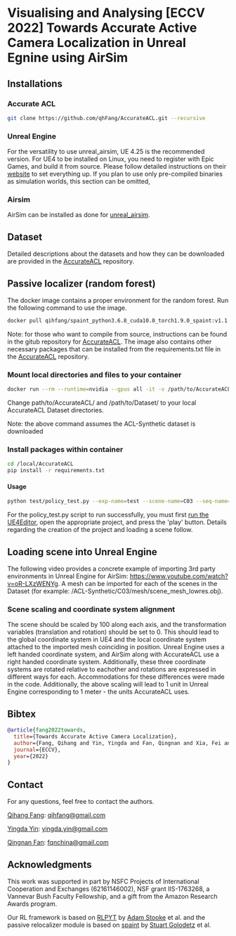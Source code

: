 # Visualising and Analysing [ECCV 2022] Towards Accurate Active Camera Localization in Unreal Egnine using AirSim

## Installations

### Accurate ACL
```bash
git clone https://github.com/qhFang/AccurateACL.git --recursive
```
### Unreal Engine

For the versatility to use unreal_airsim, UE 4.25 is the recommended version. For UE4 to be installed on Linux, you need to register with Epic Games, and build it from source. Please follow detailed instructions on their [website](https://docs.unrealengine.com/4.27/en-US/SharingAndReleasing/Linux/BeginnerLinuxDeveloper/SettingUpAnUnrealWorkflow/) to set everything up. If you plan to use only pre-compiled binaries as simulation worlds, this section can be omitted,

### Airsim

AirSim can be installed as done for [unreal_airsim](https://github.com/ethz-asl/unreal_airsim).

## Dataset

Detailed descriptions about the datasets and how they can be downloaded are provided in the [AccurateACL](https://github.com/qhFang/AccurateACL) repository.

## Passive localizer (random forest)

The docker image contains a proper environment for the random forest. Run the following command to use the image.
```bash
docker pull qihfang/spaint_python3.6.8_cuda10.0_torch1.9.0_spaint:v1.1
```
Note: for those who want to compile from source, instructions can be found in the gitub repository for [AccurateACL](https://github.com/qhFang/AccurateACL). The image also contains other necessary packages that can be installed from the requirements.txt file in the [AccurateACL](https://github.com/qhFang/AccurateACL) repository.

### Mount local directories and files to your container

```bash
docker run --rm --runtime=nvidia --gpus all -it -v /path/to/AccurateACL/:/local/AccurateACL -v /path/to/Dataset/:/local/ACL-Synthetic qihfang/spaint_python3.6.8_cuda10.0_torch1.9.0_spaint:v1.1 bash
```
Change path/to/AccurateACL/ and /path/to/Dataset/ to your local AccurateACL Dataset directories.

Note: the above command assumes the ACL-Synthetic dataset is downloaded

### Install packages within container

```bash
cd /local/AccurateACL
pip install -r requirements.txt 
```

#### Usage

```bash
python test/policy_test.py --exp-name=test --scene-name=C03 --seq-name=seq-50cm-60deg --net-type=uncertainty --env=EnvRelocUncertainty-v0 --ckpt=ckpt/pretrained_model.pkl --cfg=configs/test.yaml --cuda-idx=0 --vistxt
```
For the policy_test.py script to run successfully, you must first [run the UE4Editor](https://docs.unrealengine.com/4.27/en-US/SharingAndReleasing/Linux/BeginnerLinuxDeveloper/SettingUpAnUnrealWorkflow/), open the appropriate project, and press the 'play' button. Details regarding the creation of the project and loading a scene follow.

## Loading scene into Unreal Engine

The following video provides a concrete example of importing 3rd party environments in Unreal Engine for AirSim: https://www.youtube.com/watch?v=oR-LXzWENYg. A mesh can be imported for each of the scenes in the Dataset (for example: /ACL-Synthetic/C03/mesh/scene_mesh_lowres.obj). 

### Scene scaling and coordinate system alignment

The scene should be scaled by 100 along each axis, and the transformation variables (translation and rotation) should be set to 0. This should lead to the global coordinate system in UE4 and the local coordinate system attached to the imported mesh coinciding in position. Unreal Engine uses a left handed coordinate system, and AirSim along with AccurateACL use a right handed coordinate system. Additionally, these three coordinate systems are rotated relative to eachother and rotations are expressed in different ways for each. Accommodations for these differences were made in the code. Additionally, the above scaling will lead to 1 unit in Unreal Engine corresponding to 1 meter - the units AccurateACL uses. 

## Bibtex
```bibtex
@article{fang2022towards,
  title={Towards Accurate Active Camera Localization},
  author={Fang, Qihang and Yin, Yingda and Fan, Qingnan and Xia, Fei and Dong, Siyan and Wang, Sheng and Wang, Jue and Guibas, Leonidas and Chen, Baoquan},
  journal={ECCV},
  year={2022}
}
```


## Contact
For any questions, feel free to contact the authors.

[Qihang Fang](https://qhfang.github.io/): [qihfang@gmail.com](mailto:qihfang@gmail.com)

[Yingda Yin](https://yd-yin.github.io/): [yingda.yin@gmail.com](mailto:yingda.yin@gmail.com)

[Qingnan Fan](https://fqnchina.github.io/): [fqnchina@gmail.com](mailto:fqnchina@gmail.com)


## Acknowledgments
This work was supported in part by NSFC Projects of International Cooperation and Exchanges (62161146002), NSF grant IIS-1763268, a Vannevar Bush Faculty Fellowship, and a gift from the Amazon Research Awards program.

Our RL framework is based on [RLPYT](https://github.com/astooke/rlpyt) by [Adam Stooke](https://www.linkedin.com/in/adam-stooke-06bb6923/) et al. and the passive relocalizer module is based on [spaint](https://github.com/torrvision/spaint) by [Stuart Golodetz](http://research.gxstudios.net/) et al.

